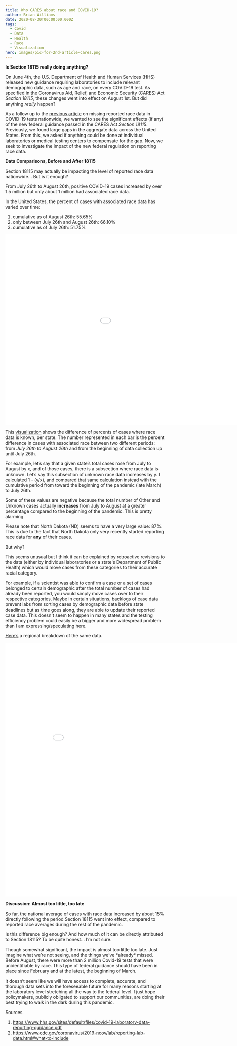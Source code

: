 ```yaml
---
title: Who CARES about race and COVID-19?
author: Brian Williams
date: 2020-08-30T00:00:00.000Z
tags:
  - Covid
  - Data
  - Health
  - Race
  - Visualization
hero: images/pic-for-2nd-article-cares.png
---
```

**Is Section 18115 really doing anything?**

On June 4th, the U.S. Department of Health and Human Services (HHS) released new guidance requiring laboratories to include relevant demographic data, such as age and race, on every COVID-19 test. As specified in the Coronavirus Aid, Relief, and Economic Security (CARES) Act *Section 18115*, these changes went into effect on August 1st. But did anything *really* happen?

As a follow up to the [previous article](https://blog.civicdatadesignlab.mit.edu/data-from-reported-covid-19-tests-are-telling-an-incomplete-story:-here's-what-you-need-to-know) on missing reported race data in COVID-19 tests nationwide, we wanted to see the significant effects (if any) of the new federal guidance passed in the CARES Act *Section 18115*. Previously, we found large gaps in the aggregate data across the United States. From this, we asked if anything could be done at individual laboratories or medical testing centers to compensate for the gap. Now, we seek to investigate the impact of the new federal regulation on reporting race data.

**Data Comparisons, Before and After 18115**

Section 18115 may actually be impacting the level of reported race data nationwide... But is it enough?

From July 26th to August 26th, positive COVID-19 cases increased by over 1.5 million but only about 1 million had associated race data.

In the United States, the percent of cases with associated race data has varied over time:

1. cumulative as of August 26th: 55.65%
2. only between July 26th and August 26th: 66.10%
3. cumulative as of July 26th: 51.75%

<iframe width="1200" height="600" frameborder="0" scrolling="no" style="border:none;" seamless="seamless" src="//plotly.com/~brianwilliams2022/17.embed?link=false"></iframe>

This [visualization](www.plotly.com/~brianwilliams2022/17.embed?link=false) shows the difference of percents of cases where race data is known, per state. The number represented in each bar is the percent difference in cases with associated race between two different periods: from *July 26th to August 26th* and from the beginning of data collection up until July 26th.

For example, let’s say that a given state’s total cases rose from July to August by x, and of those cases, there is a subsection where race data is unknown. Let’s say this subsection of unknown race data increases by y. I calculated 1 - (y/x), and compared that same calculation instead with the cumulative period from toward the beginning of the pandemic (late March) to July 26th.

Some of these values are negative because the total number of Other and Unknown cases actually **increases** from July to August at a greater percentage compared to the beginning of the pandemic. This is pretty alarming.

Please note that North Dakota (ND) seems to have a very large value: 87%. This is due to the fact that North Dakota only very recently started reporting race data for **any** of their cases.

But why?

This seems unusual but I think it can be explained by retroactive revisions to the data (either by individual laboratories or a state's Department of Public Health) which would move cases from these categories to their accurate racial category.

For example, if a scientist was able to confirm a case or a set of cases belonged to certain demographic after the total number of cases had already been reported, you would simply move cases over to their respective categories. Maybe in certain situations, backlogs of case data prevent labs from sorting cases by demographic data before state deadlines but as time goes along, they are able to update their reported case data. This doesn't seem to happen in many states and the testing efficiency problem could easily be a bigger and more widespread problem than I am expressing/speculating here.

[Here’s](www.plotly.com/~brianwilliams2022/35.embed?link=false) a regional breakdown of the same data.

<iframe width="900" height="800" frameborder="0" scrolling="no" style="border:none;" seamless="seamless" src="//plotly.com/~brianwilliams2022/35.embed?link=false"></iframe>

**Discussion: Almost too little, too late**

So far, the national average of cases with race data increased by about 15% directly following the period Section 18115 went into effect, compared to reported race averages during the rest of the pandemic.

Is this difference big enough? And how much of it can be directly attributed to Section 18115? To be quite honest… I’m not sure.

Though somewhat significant, the impact is almost too little too late. Just imagine what we’re not seeing, and the things we’ve \*already\* missed. Before August, there were more than 2 million Covid-19 tests that were unidentifiable by race. This type of federal guidance should have been in place since February and at the latest, the beginning of March.

It doesn’t seem like we will have access to complete, accurate, and thorough data sets into the foreseeable future for many reasons starting at the laboratory level stretching all the way to the federal level. I just hope policymakers, publicly obligated to support our communities, are doing their best trying to walk in the dark during this pandemic.

Sources

1. <https://www.hhs.gov/sites/default/files/covid-19-laboratory-data-reporting-guidance.pdf>
2. <https://www.cdc.gov/coronavirus/2019-ncov/lab/reporting-lab-data.html#what-to-include>